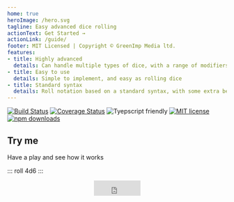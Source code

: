 ```yaml
---
home: true
heroImage: /hero.svg
tagline: Easy advanced dice rolling
actionText: Get Started →
actionLink: /guide/
footer: MIT Licensed | Copyright © GreenImp Media ltd.
features:
- title: Highly advanced
  details: Can handle multiple types of dice, with a range of modifiers and mathematical functions
- title: Easy to use
  details: Simple to implement, and easy as rolling dice
- title: Standard syntax
  details: Roll notation based on a standard syntax, with some extra bells and whistles
---
```


[![Build Status](https://github.com/dice-roller/rpg-dice-roller/actions/workflows/build.yml/badge.svg)](https://github.com/dice-roller/rpg-dice-roller/actions/workflows/build.yml)
[![Coverage Status](https://coveralls.io/repos/github/dice-roller/rpg-dice-roller/badge.svg?branch=main)](https://coveralls.io/github/dice-roller/rpg-dice-roller?branch=main)
![Tyepscript friendly](https://img.shields.io/badge/typescript-supported-blue)
[![MIT license](https://img.shields.io/badge/License-MIT-blue.svg)](licence.txt)
[![npm downloads](https://img.shields.io/npm/dm/@dice-roller/rpg-dice-roller)](https://www.npmjs.com/package/@dice-roller/rpg-dice-roller)


## Try me

Have a play and see how it works

::: roll 4d6 :::

<iframe src="https://github.com/sponsors/GreenImp/button" title="Sponsor GreenImp" height="35" width="107" style="border: 0; margin: 0 auto 1rem; display: block;"></iframe>
